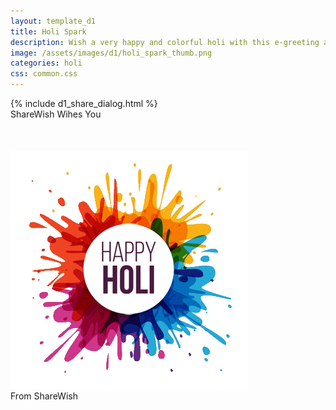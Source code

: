 ```yaml
---
layout: template_d1
title: Holi Spark
description: Wish a very happy and colorful holi with this e-greeting and your name
image: /assets/images/d1/holi_spark_thumb.png
categories: holi
css: common.css
---
```

<body class="holi">
  {% include d1_share_dialog.html %}
<div class="top3">
          <span class="sendername">ShareWish</span>
        <span> Wihes You </span>
    </div>
   <div class="shiva-img2">
       <br>
<br>
<br>       
    <img src="/assets/images/d1/holi-4-mid.gif">
    </div>
    
   <div class="sv-name"> From <span class="sendername">ShareWish</span> </div>
    

    
</body>